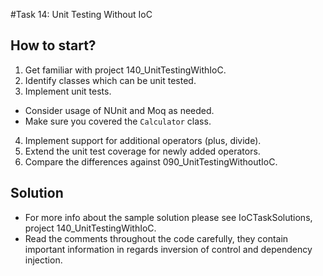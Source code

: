 #Task 14: Unit Testing Without IoC

## How to start?

1. Get familiar with project 140_UnitTestingWithIoC.
2. Identify classes which can be unit tested.
3. Implement unit tests.
  * Consider usage of NUnit and Moq as needed.
  * Make sure you covered the ```Calculator``` class.
4. Implement support for additional operators (plus, divide).
5. Extend the unit test coverage for newly added operators.
6. Compare the differences against 090_UnitTestingWithoutIoC.

## Solution

* For more info about the sample solution please see IoCTaskSolutions, project 
  140_UnitTestingWithIoC.
* Read the comments throughout the code carefully, they contain important 
  information in regards inversion of control and dependency injection.
